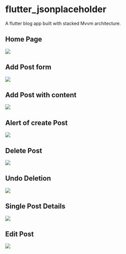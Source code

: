 # flutter_jsonplaceholder

A flutter blog app built with stacked Mvvm architecture.

<h2> Home Page </h2>
 
<img src="screenshots/Home%20Page.png"></img>
 
<h2> Add Post form </h2>
 
<img src="screenshots/add_post%201.png"></img>
  
<h2> Add Post with content </h2>
 
<img src="screenshots/add_post2.png"></img>
   
<h2> Alert of create Post </h2>
 
<img src="screenshots/alert_of_create_post.png"></img>
    
<h2> Delete Post </h2>
 
<img src="screenshots/delete_post.png"></img>
     
<h2> Undo Deletion </h2>
 
<img src="screenshots/undo_deletion.png"></img>
      
<h2> Single Post Details </h2>
 
<img src="screenshots/single_post.png"></img>

<h2> Edit Post</h2>
 
<img src="screenshots/edit_Post.png"></img>




